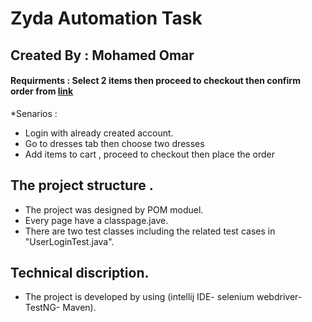 # Zyda Automation Task 
## Created By : Mohamed Omar
#### Requirments : Select 2 items then proceed to checkout then confirm order from [link](http://automationpractice.com/index.php)	
*Senarios : 
+ Login with already created account.
+ Go to dresses tab then choose two dresses 
+ Add items to cart , proceed to checkout then place the order

## The project structure .
+ The project was designed by POM moduel.
+ Every page have a classpage.jave.
+ There are two test classes including the related test cases in "UserLoginTest.java". 
## Technical discription. 
* The project is developed by using (intellij IDE- selenium webdriver- TestNG- Maven).
